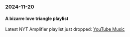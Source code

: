 ### 2024-11-20
#### A bizarre love triangle playlist
Latest  NYT Amplifier playlist just dropped: [YouTube Music](https://music.youtube.com/playlist?list=PLu_RmAJBNiII0ZUs3pbBasd__vLIwApaP&si=Ydhp9NIkxk-Mv3DV)
